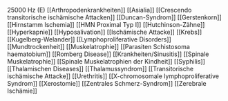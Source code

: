 25000 Hz (E)
[[Arthropodenkrankheiten]]
[[Asialia]]
[[Crescendo transitorische ischämische Attacken]]
[[Duncan-Syndrom]]
[[Gerstenkorn]]
[[Hirnstamm Ischemia]]
[[HMN Proximal Typ I]]
[[Hutchinson-Zähne]]
[[Hyperkapnie]]
[[Hyposalivation]]
[[Ischämische Attacke]]
[[Krebs]]
[[Kugelberg-Welander]]
[[Lymphoproliferative Disorders]]
[[Mundtrockenheit]]
[[Muskelatrophie]]
[[Parasiten Schistosoma haematobium]]
[[Romberg Disease]]
[[Krankheiten/Sinusitis]]
[[Spinale Muskelatrophie]]
[[Spinale Muskelatrophien der Kindheit]]
[[Syphilis]]
[[Thalamischen Diseases]]
[[Thalamussyndrom]]
[[Transitorische ischämische Attacke]]
[[Urethritis]]
[[X-chromosomale lymphoproliferative Syndrom]]
[[Xerostomie]]
[[Zentrales Schmerz-Syndrom]]
[[Zerebrale Ischämie]]
